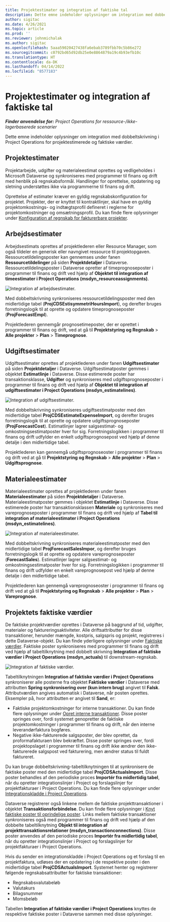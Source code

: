 ```yaml
---
title: Projektestimater og integration af faktiske tal
description: Dette emne indeholder oplysninger om integration med dobbeltskrivning i Project Operations for projektestimerede og faktiske værdier.
author: sigitac
ms.date: 4/26/2021
ms.topic: article
ms.prod: ''
ms.reviewer: johnmichalak
ms.author: sigitac
ms.openlocfilehash: 5aaa59020427438fa6ebab3789fbb70c5b86e272
ms.sourcegitcommit: c0792bd65d92db25e0e8864879a19c4b93efb10c
ms.translationtype: HT
ms.contentlocale: da-DK
ms.lasthandoff: 04/14/2022
ms.locfileid: "8577183"
---
```

# <a name="project-estimates-and-actuals-integration"></a>Projektestimater og integration af faktiske tal

_**Finder anvendelse for:** Project Operations for ressource-/ikke-lagerbaserede scenarier_

Dette emne indeholder oplysninger om integration med dobbeltskrivning i Project Operations for projektestimerede og faktiske værdier.

## <a name="project-estimates"></a>Projektestimater

Projektarbejde, udgifter og materialeestimat oprettes og vedligeholdes i Microsoft Dataverse og synkroniseres med programmer til finans og drift med henblik på regnskabsformål. Handlinger for oprettelse, opdatering og sletning understøttes ikke via programmerne til finans og drift.

Oprettelse af estimater kræver en gyldig regnskabskonfiguration for projektet. Projekter, der er knyttet til kontraktlinjer, skal have en gyldig projektomkostnings- og indtægtsprofil defineret i reglerne for projektomkostninger og omsætningsprofil. Du kan finde flere oplysninger under [Konfiguration af regnskab for fakturerbare projekter](../project-accounting/configure-accounting-billable-projects.md#configure-project-cost-and-revenue-profile-rules).

## <a name="labor-estimates"></a>Arbejdsestimater

Arbejdsestimats oprettes af projektlederen eller Resource Manager, som også tildeler en generisk eller navngivet ressource til projektopgaven. Ressourcetildelingsposter kan gennemses under fanen **Ressourcetildelinger** på siden **Projektdetaljer** i Dataverse. Ressourcetildelingsposter i Dataverse opretter af timeprognoseposter i programmer til finans og drift ved hjælp af **Objektet til integration af timeestimater i Project Operations (msdyn\_resourceassignments)**.

   ![Integration af arbejdsestimater.](./Media/DW4LaborEstimates.png)

Med dobbeltskrivning synkroniseres ressourcetildelingsposter med den midlertidige tabel (**ProjCDSEstisymmetriHoursImport**), og derefter bruges forretningslogik til at oprette og opdatere timeprognoseposter (**ProjForecastEmpl**).

Projektlederen gennemgår prognosetimeposter, der er oprettet i programmer til finans og drift, ved at gå til **Projektstyring og Regnskab** > **Alle projekter** > **Plan** > **Timeprognose**.

## <a name="expense-estimates"></a>Udgiftsestimater

Udgiftsestimater oprettes af projektlederen under fanen **Udgiftsestimater** på siden **Projektdetaljer** i Dataverse. Udgiftsestimatposter gemmes i objektet **Estimatlinje** i Dataverse. Disse estimerede poster har transaktionsklasse, **Udgifter** og synkroniseres med udgiftsprognoseposter i programmer til finans og drift ved hjælp af **Objektet til integration af udgiftsestimater i Project Operations (msdyn\_estimatelines)**.

   ![Integration af udgiftsestimater.](./Media/DW4ExpenseEstimates.png)

Med dobbeltskrivning synkroniseres udgiftsestimatposter med den midlertidige tabel **ProjCDSEstimateExpenseImport**, og derefter bruges forretningslogik til at oprette og opdatere udgiftsprognoseposter (**ProjForecastCost**). Estimatlinjer lagrer salgsestimat- og omkostningsestimatposter hver for sig. Forretningslogikken i programmer til finans og drift udfylder en enkelt udgiftsprognosepost ved hjælp af denne detalje i den midlertidige tabel.

Projektlederen kan gennemgå udgiftsprognoseoster i programmer til finans og drift ved at gå til **Projektstyring og Regnskab** > **Alle projekter** > **Plan** > **Udgiftsprognose**.

## <a name="material-estimates"></a>Materialeestimater

Materialeestimater oprettes af projektlederen under fanen **Materialeestimater** på siden **Projektdetaljer** i Dataverse. Materialeestimatposter gemmes i objektet **Estimatlinje** i Dataverse. Disse estimerede poster har transaktionsklassen **Materiale** og synkroniseres med vareprognoseposter i programmer til finans og drift ved hjælp af **Tabel til integration af materialeestimater i Project Operations (msdyn\_estimatelines)**.

   ![Integration af materialeestimater.](./Media/DW4MaterialEstimates.png)

Med dobbeltskrivning synkroniseres materialeestimatposter med den midlertidige tabel **ProjForecastSalesImpor**, og derefter bruges forretningslogik til at oprette og opdatere vareprognoseposter (**ForecastSales**). Estimatlinjer lagrer salgsestimat- og omkostningsestimatposter hver for sig. Forretningslogikken i programmer til finans og drift udfylder en enkelt vareprognosepost ved hjælp af denne detalje i den midlertidige tabel.

Projektlederen kan gennemgå vareprognoseoster i programmer til finans og drift ved at gå til **Projektstyring og Regnskab** > **Alle projekter** > **Plan** > **Vareprognose**.

## <a name="project-actuals"></a>Projektets faktiske værdier

De faktiske projektværdier oprettes i Dataverse på baggrund af tid, udgifter, materialer og faktureringsaktiviteter. Alle driftsattributter for disse transaktioner, herunder mængde, kostpris, salgspris og projekt, registreres i dette Dataverse-objekt. Du kan finde yderligere oplysninger under [Faktiske værdier](../actuals/actuals-overview.md). Faktiske poster synkroniseres med programmer til finans og drift ved hjælp af tabeltilknytning med dobbelt skrivning **Integration af faktiske værdier i Project Operations (msdyn\_actuals)** til downstream-regnskab.

   ![Integration af faktiske værdier.](./Media/DW4Actuals.png)

Tabeltilknytningen **Integration af faktiske værdier i Project Operations** synkroniserer alle posterne fra objektet **Faktiske værdier** i Dataverse med attributten **Spring synkronisering over (kun intern brug)** angivet til **Falsk**. Attributværdien angives automatisk i Dataverse, når posten oprettes. Eksempler på, hvor attributten er angivet til **Sand**, er:

  - Faktiske projektomkostninger for interne transaktioner. Du kan finde flere oplysninger under [Opret interne transaktioner](../project-accounting/create-intercompany-transactions.md). Disse poster springes over, fordi systemet genopretter de faktiske projektomkostninger i programmer til finans og drift, når den interne leverandørfaktura bogføres.
  - Negative ikke-fakturerede salgsposter, der blev oprettet, da proformafakturaen blev bekræftet. Disse poster springes over, fordi projektopslaget i programmer til finans og drift ikke ændrer den ikke-fakturerede salgspost ved fakturering, men ændrer status til fuldt faktureret.

Du kan bruge dobbeltskrivning-tabeltilknytningen til at synkronisere de faktiske poster med den midlertidige tabel **ProjCDSActualsImport**. Disse poster behandles af den periodiske proces **Importér fra midlertidig tabel**, når du opretter integrationslinjer i Project og forslagslinjer for projektfakturaer i Project Operations. Du kan finde flere oplysninger under [Integrationskladde i Project Operations](../project-accounting/project-operations-integration-journal.md).

Dataverse registrerer også linkene mellem de faktiske projekttransaktioner i objektet **Transaktionsforbindelse**. Du kan finde flere oplysninger i [Knyt faktiske poster til oprindelige poster](../actuals/linkingactuals.md). Links mellem faktiske transaktioner synkroniseres også med programmer til finans og drift ved hjælp af den dobbelte tabeltilknytning **Objekt til integration af projekttransaktionsrelationer (msdyn\_transactionconnections)**. Disse poster anvendes af den periodiske proces **Importér fra midlertidig tabel**, når du opretter integrationslinjer i Project og forslagslinjer for projektfakturaer i Project Operations.

Hvis du sender en integrationskladde i Project Operations og et forslag til en projektfaktura, udløses der en opdatering i de respektive poster i den midlertidige tabel **ProjCDSActualsImport**. Systemet henter og registrerer følgende regnskabsattributter for faktiske transaktioner:

- Regnskabsvalutabeløb
- Valutakurs
- Bilagsnummer
- Momsbeløb

Tabellen **Integration af faktiske værdier i Project Operations** knyttes de respektive faktiske poster i Dataverse sammen med disse oplysninger.
